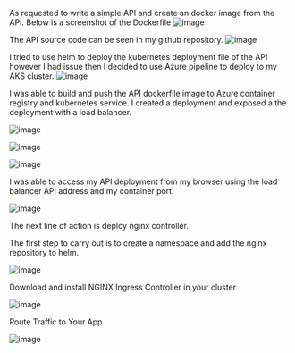 As requested to write a simple API and create an docker image from the API. Below is a screenshot of the Dockerfile
![image](https://user-images.githubusercontent.com/109979316/182938747-cd505d3a-d4e3-4328-894c-1c36d085f8de.png)

The API source code can be seen in my github repository.
![image](https://user-images.githubusercontent.com/109979316/182938991-1807355b-acc7-456e-94be-b43a9e911661.png)

I tried to use helm to deploy the kubernetes deployment file of the API however I had issue then I decided to use Azure pipeline to deploy to my AKS cluster.
![image](https://user-images.githubusercontent.com/109979316/182939368-3df1b60d-3648-4ca5-9c1f-92cc158f63d3.png)

I was able to build and push the API dockerfile image to Azure container registry and kubernetes service. I created a deployment and exposed a the deployment with a load balancer.


![image](https://user-images.githubusercontent.com/109979316/182939450-e80b8023-06d9-4b58-aad4-f754a3ebedea.png)


![image](https://user-images.githubusercontent.com/109979316/182939496-beeb7db8-19a3-410e-8ddb-08c3eba3a97d.png)


![image](https://user-images.githubusercontent.com/109979316/182939583-0b6b2a69-7e41-4b6b-92e5-963d9b1cf6e5.png)

I was able to access my API deployment from my browser using the load balancer API address and my container port.


![image](https://user-images.githubusercontent.com/109979316/182939684-0eb4c578-cf39-4b51-b220-407fe37eb543.png)


The next line of action is deploy nginx controller.

The first step to carry out is to create a namespace and add the nginx repository to helm.



![image](https://user-images.githubusercontent.com/109979316/182946435-2e84a1df-e8bc-4219-8c3e-df869663119d.png)


Download and install NGINX Ingress Controller in your cluster

![image](https://user-images.githubusercontent.com/109979316/182947376-76917563-f0d2-4f5f-9d87-9e4149bc0f8b.png)


Route Traffic to Your App

![image](https://user-images.githubusercontent.com/109979316/182949574-45c4c202-3db8-4b76-bd2d-363867ae4e62.png)









